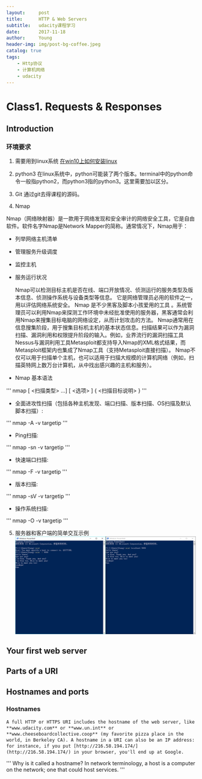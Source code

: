 ```yaml
---
layout:     post
title:      HTTP & Web Servers
subtitle:   udacity课程学习
date:       2017-11-18
author:     Young
header-img: img/post-bg-coffee.jpeg
catalog: true
tags:
    - Http协议
    - 计算机网络
    - udacity
---
```


# Class1. Requests & Responses

## Introduction

### 环境要求

1. 需要用到linux系统
[在win10上如何安装linux](https://msdn.microsoft.com/en-us/commandline/wsl/install-win10)

2. python3
在linux系统中，python可能装了两个版本。terminal中的python命令一般指python2，而python3指的python3。这里需要加以区分。

3. Git
通过git去得课程的源码。

4. Nmap

Nmap（网络映射器）是一款用于网络发现和安全审计的网络安全工具，它是自由软件。软件名字Nmap是Network Mapper的简称。通常情况下，Nmap用于：

- 列举网络主机清单
- 管理服务升级调度
- 监控主机
- 服务运行状况

	Nmap可以检测目标主机是否在线、端口开放情况、侦测运行的服务类型及版本信息、侦测操作系统与设备类型等信息。 它是网络管理员必用的软件之一，用以评估网络系统安全。
	Nmap 是不少黑客及脚本小孩爱用的工具 。系统管理员可以利用Nmap来探测工作环境中未经批准使用的服务器，黑客通常会利用Nmap来搜集目标电脑的网络设定，从而计划攻击的方法。
	Nmap通常用在信息搜集阶段，用于搜集目标机主机的基本状态信息。扫描结果可以作为漏洞扫描、漏洞利用和权限提升阶段的输入。例如，业界流行的漏洞扫描工具Nessus与漏洞利用工具Metasploit都支持导入Nmap的XML格式结果，而Metasploit框架内也集成了Nmap工具（支持Metasploit直接扫描）。
	Nmap不仅可以用于扫描单个主机，也可以适用于扫描大规模的计算机网络（例如，扫描英特网上数万台计算机，从中找出感兴趣的主机和服务）。

- Nmap 基本语法

'''
nmap [ <扫描类型> ...] [ <选项> ] { <扫描目标说明> }
'''

- 全面进攻性扫描（包括各种主机发现、端口扫描、版本扫描、OS扫描及默认脚本扫描）:

'''
nmap -A -v targetip
'''

- Ping扫描:

'''
nmap -sn -v targetip
'''

- 快速端口扫描:

'''
nmap -F -v targetip
'''

- 版本扫描:

'''
nmap -sV -v targetip 
'''

- 操作系统扫描:

'''
nmap -O -v targetip
'''

5. 服务器和客户端的简单交互示例
![服务器和客户端的简单交互示例](img/in_post/HTTP-WebServer_pic/01.png)

## Your first web server

## Parts of a URI

## Hostnames and ports

### Hostnames

	A full HTTP or HTTPS URI includes the hostname of the web server, like **www.udacity.com** or **www.un.int** or **www.cheeseboardcollective.coop** (my favorite pizza place in the world, in Berkeley CA). A hostname in a URI can also be an IP address: for instance, if you put [http://216.58.194.174/](http://216.58.194.174/) in your browser, you'll end up at Google.

'''
Why is it called a hostname? In network terminology, a host is a computer on the network; one that could host services.
'''